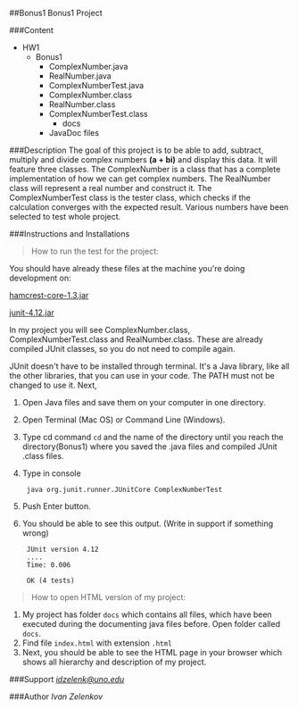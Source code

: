 ##Bonus1
Bonus1 Project


###Content
- HW1
    - Bonus1
        - ComplexNumber.java
        - RealNumber.java
        - ComplexNumberTest.java
        - ComplexNumber.class
        - RealNumber.class
        - ComplexNumberTest.class
            - docs
        - JavaDoc files

###Description
The goal of this project is to be able to add, subtract, 
multiply and divide complex numbers **(a + bi)** and display
this data. It will feature three classes. The ComplexNumber is a 
class that has a complete implementation of how we can 
get complex numbers. The RealNumber class will represent a real 
number and construct it. The ComplexNumberTest class is the tester class,
which checks if the calculation converges with the expected
result. Various numbers have been selected to test whole project.

###Instructions and Installations
>How to run the test for the project:

You should have already these files at the machine you're doing development on:

[hamcrest-core-1.3.jar](https://moodle.uno.edu/pluginfile.php/2575339/mod_folder/content/0/hamcrest-core-1.3.jar?forcedownload=1)

[junit-4.12.jar](https://moodle.uno.edu/pluginfile.php/2575339/mod_folder/content/0/junit-4.12.jar?forcedownload=1)

In my project you will see ComplexNumber.class, ComplexNumberTest.class and RealNumber.class. These are already compiled JUnit classes,
so you do not need to compile again. 

JUnit doesn't have to be installed through terminal. It's a Java library, 
like all the other libraries, that you can use in your code. The PATH must
not be changed to use it. 
Next,
1. Open Java files and save them on your computer in one directory.
2. Open Terminal (Mac OS) or Command Line (Windows).
3. Type cd command `cd` and the name of the directory 
until you reach the directory(Bonus1) where you saved the
.java files and compiled JUnit .class files.
4. Type in console

        java org.junit.runner.JUnitCore ComplexNumberTest 
       
5. Push Enter button.
6. You should be able to see this output. (Write in support if something wrong)
    
        JUnit version 4.12
        ....
        Time: 0.006

        OK (4 tests)
        
        
>How to open HTML version of my project:
1. My project has folder `docs` which contains all files, which have been executed during the documenting java files before.
Open folder called `docs`.
2. Find file `index.html` with extension `.html`
3. Next, you should be able to see the HTML page in your browser which shows all hierarchy and description of my project.

###Support 
*idzelenk@uno.edu*

###Author
*Ivan Zelenkov*